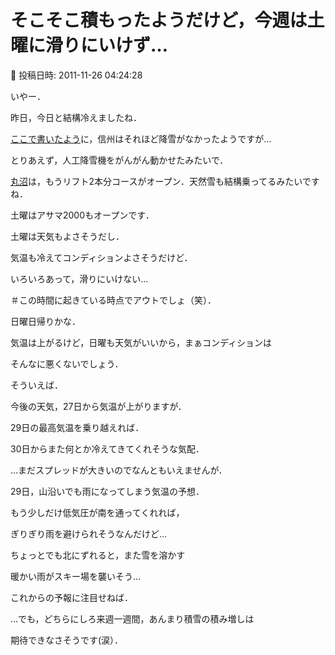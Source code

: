 # そこそこ積もったようだけど，今週は土曜に滑りにいけず…

📅 投稿日時: 2011-11-26 04:24:28

いやー．


昨日，今日と結構冷えましたね．


[ここで書いたよう](e4d0db8c282d138e72190002d475cffe0.md)に，信州はそれほど降雪がなかったようですが…


とりあえず，人工降雪機をがんがん動かせたみたいで．


[丸沼](http://www.malnuma.com/)は，もうリフト2本分コースがオープン．天然雪も結構乗ってるみたいですね．


土曜はアサマ2000もオープンです．





土曜は天気もよさそうだし．


気温も冷えてコンディションよさそうだけど．


いろいろあって，滑りにいけない…


＃この時間に起きている時点でアウトでしょ（笑）．





日曜日帰りかな．


気温は上がるけど，日曜も天気がいいから，まぁコンディションは


そんなに悪くないでしょう．





そういえば．


今後の天気，27日から気温が上がりますが．


29日の最高気温を乗り越えれば．


30日からまた何とか冷えてきてくれそうな気配．


…まだスプレッドが大きいのでなんともいえませんが．





29日，山沿いでも雨になってしまう気温の予想．


もう少しだけ低気圧が南を通ってくれれば，


ぎりぎり雨を避けられそうなんだけど…


ちょっとでも北にずれると，また雪を溶かす


暖かい雨がスキー場を襲いそう…





これからの予報に注目せねば．





…でも，どちらにしろ来週一週間，あんまり積雪の積み増しは


期待できなさそうです(涙）．

